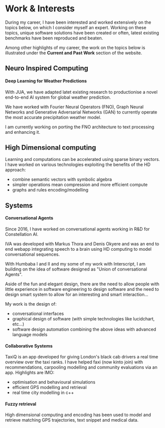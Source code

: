 # Work & Interests

During my career, I have been interested and worked extensively on the topics below, on which I consider myself an expert.
Working on these topics, unique software solutions have been created or often, latest existing benchmarks have been reproduced and beaten.

Among other highlights of my career, the work on the topics below is illustrated under the **Current and Past Work** section of the website.

## Neuro Inspired Computing

#### Deep Learning for Weather Predictions

With JUA, we have adapted latet existing research to productionise a novel end-to-end AI system for global weather prediction. 

We have worked with Fourier Neural Operators (FNO), Graph Neural Networks and 
Generative Adversarial Networks (GAN) to currently operate the most accurate precipitation weather model.

I am currently working on porting the FNO architecture to text processing and enhancing it. 


## High Dimensional computing

Learning and computations can be accelerated using sparse binary vectors. 
I have worked on various technologies exploiting the benefits of the HD approach:

* combine semantic vectors with symbolic algebra 
* simpler operations mean compression and more efficient compute
* graphs and rules encoding/modelling


## Systems

#### Conversational Agents

Since 2016, I have worked on conversational agents working in R&D for Constellation AI.

IVA was developed with Markus Thora and Denis Okyere and was an end to end webapp integrating 
speech to a brain using HD computing to model conversational sequences. 

With Humbaba I and II and my some of my work with Interscript, 
I am building on the idea of software designed as "Union of conversational Agents".

Aside of the fun and elegant design, there are the need to allow 
people with little experience in software engineering to design software
and the need to design smart system to allow for an interesting and smart interaction...

My work is the design of:
* conversational interfaces
* graphical design of software (with simple technologies like lucidchart, etc...)
* software design automation combining the above ideas with advanced language models


#### Collaborative Systems

TaxiQ is an app developed for giving London's black cab drivers a real time overview over the taxi ranks.
I have helped faxi (now kinto join) with recommendations, carpooling modelling and community evaluations via an app. Highlights are IMO:

* optimisation and behavioural simulations
* efficient GPS modelling and retrieval
* real time city modelling in c++


#### Fuzzy retrieval

High dimensional computing and encoding has been used to model and retrieve matching GPS trajectories, text snippet and medical data.